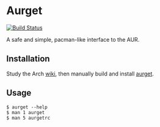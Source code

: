 # Aurget

[![Build Status](https://travis-ci.org/pbrisbin/aurget.svg?branch=master)](https://travis-ci.org/pbrisbin/aurget)

A safe and simple, pacman-like interface to the AUR.

## Installation

Study the Arch [wiki][], then manually build and install [aurget][].

[wiki]:   https://wiki.archlinux.org/index.php/AUR
[aurget]: https://aur.archlinux.org/packages/aurget/

## Usage

~~~
$ aurget --help
$ man 1 aurget
$ man 5 aurgetrc
~~~
